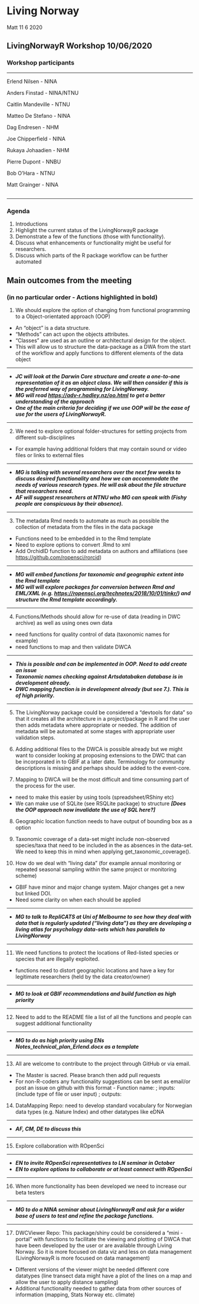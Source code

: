 Living Norway
================
Matt
11 6 2020

## LivingNorwayR Workshop 10/06/2020

### Workshop participants

-----

<div class="col2">

Erlend Nilsen - NINA

Anders Finstad - NINA/NTNU

Caitlin Mandeville - NTNU

Matteo De Stefano - NINA

Dag Endresen - NHM

Joe Chipperfield - NINA

Rukaya Johaadien - NHM

Pierre Dupont - NNBU

Bob O’Hara - NTNU

Matt Grainger - NINA

## 

-----

### Agenda

1.  Introductions
2.  Highlight the current status of the LivingNorwayR package
3.  Demonstrate a few of the functions (those with functionality).
4.  Discuss what enhancements or functionality might be useful for
    researchers.
5.  Discuss which parts of the R package workflow can be further
    automated

## Main outcomes from the meeting

### (in no particular order - Actions highlighted in bold)

1.  We should explore the option of changing from functional programming to a Object-orientated
    approach (OOP)

<!-- end list -->

  - An “object” is a data structure.
  - “Methods” can act upon the objects attributes.
  - “Classes” are used as an outline or architectural design for the
    object.
  - This will allow us to structure the data-package as a DWA from the
    start of the workflow and apply functions to different elements of
    the data object

-----

  - ***JC will look at the Darwin Core structure and create a one-to-one
    representation of it as an object class. We will then consider if
    this is the preferred way of programming for LivingNorway.***
  - ***MG will read <https://adv-r.hadley.nz/oo.html> to get a better
    understanding of the approach***
  - ***One of the main criteria for deciding if we use OOP will be the
    ease of use for the users of LivingNorwayR.***

-----

2.  We need to explore optional folder-structures for setting projects
    from different sub-disciplines

<!-- end list -->

  - For example having additional folders that may contain sound or
    video files or links to external files

-----

  - ***MG is talking with several researchers over the next few weeks to
    discuss desired functionality and how we can accommodate the needs
    of various research types. He will ask about the file structure that
    researchers need.***
  - ***AF will suggest researchers at NTNU who MG can speak with (Fishy
    people are conspicuous by their absence).***

-----

3.  The metadata Rmd needs to automate as much as possible the
    collection of metadata from the files in the data package

<!-- end list -->

  - Functions need to be embedded in to the Rmd template
  - Need to explore options to convert .Rmd to xml
  - Add OrchidID function to add metadata on authors and affiliations
    (see <https://github.com/ropensci/rorcid>)

-----

  - ***MG will embed functions for taxonomic and geographic extent into
    the Rmd template***
  - ***MG will will explore packages for conversion between Rmd and
    EML/XML (e.g. <https://ropensci.org/technotes/2018/10/01/tinkr/>)
    and structure the Rmd template accordingly.***

-----

4.  Functions/Methods should allow for re-use of data (reading in DWC
    archive) as well as using ones own data

<!-- end list -->

  - need functions for quality control of data (taxonomic names for
    example)
  - need functions to map and then validate DWCA

-----

  - ***This is possible and can be implemented in OOP. Need to add
    create an issue***
  - ***Taxonomic names checking against Artsdatabaken database is in
    development already.***
  - ***DWC mapping function is in development already (but see 7.). This
    is of high priority.***

-----

5.  The LivingNorway package could be considered a “devtools for data”
    so that it creates all the architecture in a project/package in R
    and the user then adds metadata where appropriate or needed. The
    addition of metadata will be automated at some stages with
    appropriate user validation steps.

6.  Adding additional files to the DWCA is possible already but we might
    want to consider looking at proposing extensions to the DWC that can
    be incorporated in to GBIF at a later date. Terminology for
    community descriptions is missing and perhaps should be added to the
    event-core.

7.  Mapping to DWCA will be the most difficult and time consuming part
    of the process for the user.

<!-- end list -->

  - need to make this easier by using tools (spreadsheet/RShiny etc)
  - We can make use of SQLite (see RSQLite package) to structure
    ***\[Does the OOP approach now invalidate the use of SQL here?\]***

<!-- end list -->

8.  Geographic location function needs to have output of bounding box as
    a option

9.  Taxonomic coverage of a data-set might include non-observed
    species/taxa that need to be included in the as absences in the
    data-set. We need to keep this in mind when applying
    get\_taxonomic\_coverage().

10. How do we deal with “living data” (for example annual monitoring or
    repeated seasonal sampling within the same project or monitoring
    scheme)

<!-- end list -->

  - GBIF have minor and major change system. Major changes get a new but
    linked DOI.
  - Need some clarity on when each should be applied

-----

  - ***MG to talk to RepliCATS at Uni of Melbourne to see how they deal
    with data that is regularly updated (“living data”) as they are
    developing a living atlas for psychology data-sets which has
    parallels to LivingNorway***

-----

11. We need functions to protect the locations of Red-listed species or
    species that are illegally exploited.

<!-- end list -->

  - functions need to distort geographic locations and have a key for
    legitimate researchers (held by the data creator/owner)

-----

  - ***MG to look at GBIF recommendations and build function as high
    priority***

-----

12. Need to add to the README file a list of all the functions and
    people can suggest additional functionality

-----

  - ***MG to do as high priority using ENs
    Notes\_technical\_plan\_Erlend.docx as a template***

-----

13. All are welcome to contribute to the project through GitHub or via
    email.

<!-- end list -->

  - The Master is sacred. Please branch then add pull requests
  - For non-R-coders any functionality suggestions can be sent as
    email/or post an issue on github with this format - Function name: ;
    inputs: (include type of file or user input) ; outputs:

<!-- end list -->

14. DataMapping Repo: need to develop standard vocabulary for Norwegian
    data types (e.g. Nature Index) and other datatypes like eDNA

-----

  - ***AF, CM, DE to discuss this***

-----

15. Explore collaboration with ROpenSci

-----

  - ***EN to invite ROpenSci representatives to LN seminar in October***
  - ***EN to explore options to collaborate or at least connect with
    ROpenSci***

-----

16. When more functionality has been developed we need to increase our
    beta testers

-----

  - ***MG to do a NINA seminar about LivingNorwayR and ask for a wider
    base of users to test and refine the package functions.***

-----

17. DWCViewer Repo: This package/shiny could be considered a “mini -
    portal” with functions to facilitate the viewing and plotting of
    DWCA that have been developed by the user or are available through
    Living Norway. So it is more focused on data viz and less on data
    management (LivingNorwayR is more focused on data management)

<!-- end list -->

  - Different versions of the viewer might be needed different core
    datatypes (line transect data might have a plot of the lines on a
    map and allow the user to apply distance sampling)
  - Additional functionality needed to gather data from other sources of
    information (mapping, Stats Norway etc. climate)
